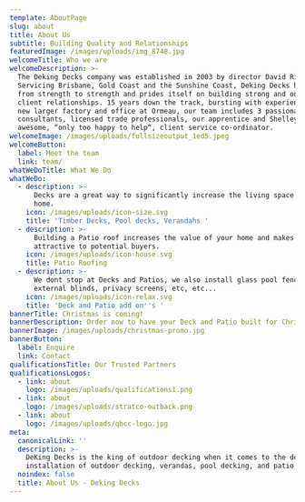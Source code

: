 ```yaml
---
template: AboutPage
slug: about
title: About Us
subtitle: Building Quality and Relationships
featuredImage: /images/uploads/img_8748.jpg
welcomeTitle: Who we are
welcomeDescription: >-
  The Deking Decks company was established in 2003 by director David Rider.
  Servicing Brisbane, Gold Coast and the Sunshine Coast, Deking Decks has grown
  from strength to strength and prides itself on building strong and ongoing
  client relationships. 15 years down the track, bursting with experience and a
  new larger factory and office at Ormeau, our team includes 3 passionate design
  consultants, licensed trade professionals, our apprentice and Shelley our
  awesome, “only too happy to help“, client service co-ordinator.
welcomeImage: /images/uploads/fullsizeoutput_1ed5.jpeg
welcomeButton:
  label: Meet the team
  link: team/
whatWeDoTitle: What We Do
whatWeDo:
  - description: >-
      Decks are a great way to significantly increase the living space of your
      home.
    icon: /images/uploads/icon-size.svg
    title: 'Timber Decks, Pool decks, Verandahs '
  - description: >-
      Building a Patio roof increases the value of your home and makes it more
      attractive to potential buyers.
    icon: /images/uploads/icon-house.svg
    title: Patio Roofing
  - description: >-
      We dont stop at Decks and Patios, we also install glass pool fencing,
      external blinds, privacy screens, etc, etc...
    icon: /images/uploads/icon-relax.svg
    title: 'Deck and Patio add on''s '
bannerTitle: Christmas is coming!
bannerDescription: Order now to have your Deck and Patio built for Christmas
bannerImage: /images/uploads/christmas-promo.jpg
bannerButton:
  label: Enquire
  link: Contact
qualificationsTitle: Our Trusted Partners
qualificationsLogos:
  - link: about
    logo: /images/uploads/qualifications1.png
  - link: about
    logo: /images/uploads/stratco-outback.png
  - link: about
    logo: /images/uploads/qbcc-logo.jpg
meta:
  canonicalLink: ''
  description: >-
    DeKing Decks is the king of outdoor decking when it comes to the design and
    installation of outdoor decking, verandas, pool decking, and patio roofing.
  noindex: false
  title: About Us - Deking Decks
---
```


